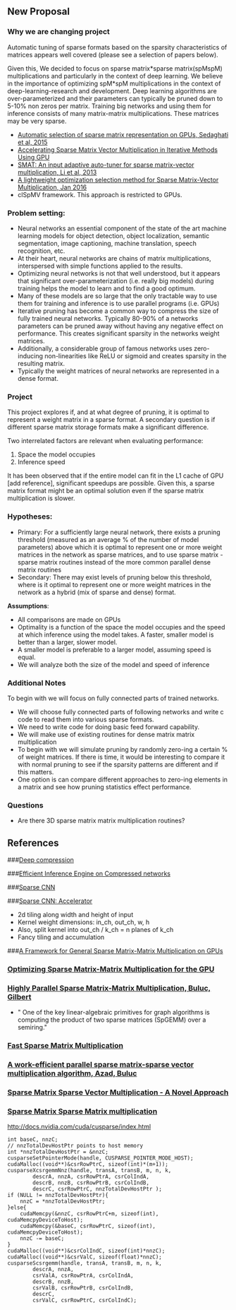 ## New Proposal

### Why we are changing project

Automatic tuning of sparse formats based on the sparsity characteristics of matrices appears well covered (please see a selection of papers below).

Given this, We decided to focus on sparse matrix\*sparse matrix(spMspM) multiplications and particularly in the context of deep learning. We believe in the importance of optimizing spM\*spM multiplications in the context of deep-learning-research and development. Deep learning algorithms are over-parameterized and their parameters can typically be pruned down to 5-10% non zeros per matrix. Training big networks and using them for inference consists of many matrix-matrix multiplications. These matrices may be very sparse.

- [Automatic selection of sparse matrix representation on GPUs,  Sedaghati et al, 2015](http://web.cse.ohio-state.edu/~pouchet.2/doc/ics-article.15b.pdf)
- [Accelerating Sparse Matrix Vector Multiplication in Iterative Methods Using GPU](http://ieeexplore.ieee.org/document/6047229/)
- [SMAT: An input adaptive auto-tuner for sparse matrix-vector multiplication, Li et al, 2013](https://arxiv.org/abs/1210.2536)
- [A lightweight optimization selection method for Sparse Matrix-Vector Multiplication, Jan 2016](https://arxiv.org/pdf/1511.02494.pdf)
- clSpMV framework. This approach is restricted to GPUs.

### Problem setting:
- Neural networks an essential component of the state of the art machine learning models for object detection, object localization, semantic segmentation, image captioning, machine translation, speech recognition, etc.
- At their heart, neural networks are chains of matrix multiplications, interspersed with simple functions applied to the results.
- Optimizing neural networks is not that well understood, but it appears that significant over-parameterization (i.e. really big models) during training helps the model to learn and to find a good optimum.
- Many of these models are so large that the only tractable way to use them for training and inference is to use parallel programs (i.e. GPUs)
- Iterative pruning has become a common way to compress the size of fully trained neural networks. Typically 80-90% of a networks parameters can be pruned away without having any negative effect on performance. This creates significant sparsity in the networks weight matrices.
- Additionally, a considerable group of famous networks uses zero-inducing non-linearities like ReLU or sigmoid and creates sparsity in the resulting matrix.
- Typically the weight matrices of neural networks are represented in a dense format.

### Project
This project explores if, and at what degree of pruning, it is optimal to represent a weight matrix in a sparse format. A secondary question is if different sparse matrix storage formats make a significant difference.

Two interrelated factors are relevant when evaluating performance:
1. Space the model occupies
2. Inference speed

It has been observed that if the entire model can fit in the L1 cache of GPU [add reference], significant speedups are possible. Given this, a sparse matrix format might be an optimal solution even if the sparse matrix multiplication is slower.

### Hypotheses:
- Primary: For a sufficiently large neural network, there exists a pruning threshold (measured as an average % of the number of model parameters) above which it is optimal to represent one or more weight matrices in the network as sparse matrices, and to use sparse matrix - sparse matrix routines instead of the more common parallel dense matrix routines
- Secondary: There may exist levels of pruning below this threshold, where is it optimal to represent one or more weight matrices in the network as a hybrid (mix of sparse and dense) format.

**Assumptions**:
  - All comparisons are made on GPUs
  - Optimality is a function of the space the model occupies and the speed at which inference using the model takes. A faster, smaller model is better than a larger, slower model.
  - A smaller model is preferable to a larger model, assuming speed is equal.
  - We will analyze both the size of the model and speed of inference

### Additional Notes

To begin with we will focus on fully connected parts of trained networks.

- We will choose fully connected parts of following networks and write c code to read them into various sparse formats.
- We need to write code for doing basic feed forward capability.
- We will make use of existing routines for dense matrix matrix multiplication
- To begin with we will simulate pruning by randomly zero-ing a certain % of weight matrices. If there is time, it would be interesting to compare it with normal pruning to see if the sparsity patterns are different and if this matters.
- One option is can compare different approaches to zero-ing elements in a matrix and see how pruning statistics effect performance.

### Questions
- Are there 3D sparse matrix matrix multiplication routines?

## References

###[Deep compression](https://arxiv.org/pdf/1510.00149.pdf)


###[Efficient Inference Engine on Compressed networks](https://arxiv.org/pdf/1602.01528.pdf)

###[Sparse CNN](https://www.cv-foundation.org/openaccess/content_cvpr_2015/papers/Liu_Sparse_Convolutional_Neural_2015_CVPR_paper.pdf)

###[Sparse CNN: Accelerator](https://arxiv.org/pdf/1708.04485.pdf)
- 2d tiling along width and height of input
- Kernel weight dimensions: in_ch, out_ch, w, h
- Also, split kernel into out_ch / k_ch = n planes of k_ch
- Fancy tiling and accumulation

###[A Framework for General Sparse Matrix-Matrix Multiplication on GPUs](https://arxiv.org/pdf/1504.05022.pdf)

### [Optimizing Sparse Matrix-Matrix Multiplication for the GPU](https://pdfs.semanticscholar.org/3c9c/92d5267e826d4a1572c3e13a979ddc0c595e.pdf)

### [Highly Parallel Sparse Matrix-Matrix Multiplication, Buluc, Gilbert](https://arxiv.org/pdf/1006.2183.pdf)

- " One of the key linear-algebraic primitives for graph algorithms is computing the product of two sparse matrices (SpGEMM) over a semiring."

### [Fast Sparse Matrix Multiplication](https://ac.els-cdn.com/001046559290116G/1-s2.0-001046559290116G-main.pdf?_tid=5317d530-c405-11e7-b03e-00000aab0f26&acdnat=1510091460_0ee8c2533767fe6235271a52ba4a38e1)

### [A work-efficient parallel sparse matrix-sparse vector multiplication algorithm, Azad,  Buluc](http://ieeexplore.ieee.org/stamp/stamp.jsp?arnumber=7967159)

### [Sparse Matrix Sparse Vector Multiplication - A Novel Approach](http://ieeexplore.ieee.org/document/7349895/)


### [Sparse Matrix Sparse Matrix multiplication](https://devtalk.nvidia.com/default/topic/744976/problem-of-two-large-sparse-matrices-multiplication-in-cuparse-/)


http://docs.nvidia.com/cuda/cusparse/index.html
```
int baseC, nnzC;
// nnzTotalDevHostPtr points to host memory
int *nnzTotalDevHostPtr = &nnzC;
cusparseSetPointerMode(handle, CUSPARSE_POINTER_MODE_HOST);
cudaMalloc((void**)&csrRowPtrC, sizeof(int)*(m+1));
cusparseXcsrgemmNnz(handle, transA, transB, m, n, k,
        descrA, nnzA, csrRowPtrA, csrColIndA,
        descrB, nnzB, csrRowPtrB, csrColIndB,
        descrC, csrRowPtrC, nnzTotalDevHostPtr );
if (NULL != nnzTotalDevHostPtr){
    nnzC = *nnzTotalDevHostPtr;
}else{
    cudaMemcpy(&nnzC, csrRowPtrC+m, sizeof(int), cudaMemcpyDeviceToHost);
    cudaMemcpy(&baseC, csrRowPtrC, sizeof(int), cudaMemcpyDeviceToHost);
    nnzC -= baseC;
}
cudaMalloc((void**)&csrColIndC, sizeof(int)*nnzC);
cudaMalloc((void**)&csrValC, sizeof(float)*nnzC);
cusparseScsrgemm(handle, transA, transB, m, n, k,
        descrA, nnzA,
        csrValA, csrRowPtrA, csrColIndA,
        descrB, nnzB,
        csrValB, csrRowPtrB, csrColIndB,
        descrC,
        csrValC, csrRowPtrC, csrColIndC);
```
